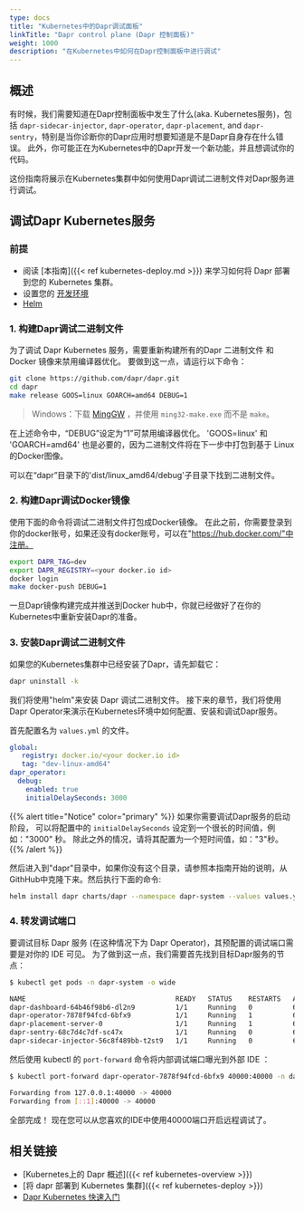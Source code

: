 ```yaml
---
type: docs
title: "Kubernetes中的Dapr调试面板"
linkTitle: "Dapr control plane (Dapr 控制面板)"
weight: 1000
description: "在Kubernetes中如何在Dapr控制面板中进行调试"
---
```


## 概述

有时候，我们需要知道在Dapr控制面板中发生了什么(aka. Kubernetes服务)，包括 `dapr-sidecar-injector`, `dapr-operator`, `dapr-placement`, and `dapr-sentry`，特别是当你诊断你的Dapr应用时想要知道是不是Dapr自身存在什么错误。 此外，你可能正在为Kubernetes中的Dapr开发一个新功能，并且想调试你的代码。

这份指南将展示在Kubernetes集群中如何使用Dapr调试二进制文件对Dapr服务进行调试。

## 调试Dapr Kubernetes服务

### 前提

- 阅读 [本指南]({{< ref kubernetes-deploy.md >}}) 来学习如何将 Dapr 部署到您的 Kubernetes 集群。
- 设置您的 [开发环境](https://github.com/dapr/dapr/blob/master/docs/development/developing-dapr.md)
-  [Helm](https://github.com/helm/helm/releases)

### 1. 构建Dapr调试二进制文件

为了调试 Dapr Kubernetes 服务，需要重新构建所有的Dapr 二进制文件 和 Docker 镜像来禁用编译器优化。 要做到这一点，请运行以下命令：

```bash
git clone https://github.com/dapr/dapr.git
cd dapr
make release GOOS=linux GOARCH=amd64 DEBUG=1
```
> Windows：下载 [MingGW](https://sourceforge.net/projects/mingw/files/MinGW/Extension/make/mingw32-make-3.80-3/) ，并使用 `ming32-make.exe` 而不是 `make`。

在上述命令中，“DEBUG”设定为“1”可禁用编译器优化。 'GOOS=linux' 和 'GOARCH=amd64' 也是必要的，因为二进制文件将在下一步中打包到基于 Linux 的Docker图像。

可以在“dapr”目录下的'dist/linux_amd64/debug'子目录下找到二进制文件。

### 2. 构建Dapr调试Docker镜像

使用下面的命令将调试二进制文件打包成Docker镜像。 在此之前，你需要登录到你的docker账号，如果还没有docker账号，可以在"https://hub.docker.com/"中注册。

```bash
export DAPR_TAG=dev
export DAPR_REGISTRY=<your docker.io id>
docker login
make docker-push DEBUG=1
```

一旦Dapr镜像构建完成并推送到Docker hub中，你就已经做好了在你的Kubernetes中重新安装Dapr的准备。

### 3. 安装Dapr调试二进制文件

如果您的Kubernetes集群中已经安装了Dapr，请先卸载它：

```bash
dapr uninstall -k
```

我们将使用"helm"来安装 Dapr 调试二进制文件。 接下来的章节，我们将使用Dapr Operator来演示在Kubernetes环境中如何配置、安装和调试Dapr服务。

首先配置名为 `values.yml` 的文件。

```yaml
global:
   registry: docker.io/<your docker.io id>
   tag: "dev-linux-amd64"
dapr_operator:
  debug:
    enabled: true
    initialDelaySeconds: 3000
```

{{% alert title="Notice" color="primary" %}}
如果你需要调试Dapr服务的启动阶段， 可以将配置中的 `initialDelaySeconds` 设定到一个很长的时间值，例如："3000" 秒。 除此之外的情况，请将其配置为一个短时间值，如："3"秒。
{{% /alert %}}

然后进入到"dapr"目录中，如果你没有这个目录，请参照本指南开始的说明，从GithHub中克隆下来。然后执行下面的命令:

```bash
helm install dapr charts/dapr --namespace dapr-system --values values.yml --wait
```

### 4. 转发调试端口

要调试目标 Dapr 服务 (在这种情况下为 Dapr Operator)，其预配置的调试端口需要是对你的 IDE 可见。 为了做到这一点，我们需要首先找到目标Dapr服务的节点：

```bash
$ kubectl get pods -n dapr-system -o wide

NAME                                     READY   STATUS    RESTARTS   AGE   IP            NODE       NOMINATED NODE   READINESS GATES
dapr-dashboard-64b46f98b6-dl2n9          1/1     Running   0          61s   172.17.0.9    minikube   <none>           <none>
dapr-operator-7878f94fcd-6bfx9           1/1     Running   1          61s   172.17.0.7    minikube   <none>           <none>
dapr-placement-server-0                  1/1     Running   1          61s   172.17.0.8    minikube   <none>           <none>
dapr-sentry-68c7d4c7df-sc47x             1/1     Running   0          61s   172.17.0.6    minikube   <none>           <none>
dapr-sidecar-injector-56c8f489bb-t2st9   1/1     Running   0          61s   172.17.0.10   minikube   <none>           <none>
```

然后使用 kubectl 的 `port-forward` 命令将内部调试端口曝光到外部 IDE ：

```bash
$ kubectl port-forward dapr-operator-7878f94fcd-6bfx9 40000:40000 -n dapr-system

Forwarding from 127.0.0.1:40000 -> 40000
Forwarding from [::1]:40000 -> 40000
```

全部完成！ 现在您可以从您喜欢的IDE中使用40000端口开启远程调试了。

## 相关链接

- [Kubernetes上的 Dapr 概述]({{< ref kubernetes-overview >}})
- [将 dapr 部署到 Kubernetes 集群]({{< ref kubernetes-deploy >}})
- [Dapr Kubernetes 快速入门](https://github.com/dapr/quickstarts/tree/master/hello-kubernetes)
